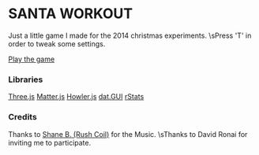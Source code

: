  SANTA WORKOUT
========

Just a little game I made for the 2014 christmas experiments.
\sPress 'T' in order to tweak some settings.

[Play the game](http://christmasexperiments.com/experiments/5)

### Libraries

[Three.js](http://threejs.org/)
[Matter.js](http://brm.io/matter-js/)
[Howler.js](http://howlerjs.com/)
[dat.GUI](http://workshop.chromeexperiments.com/examples/gui/#1--Basic-Usage)
[rStats](http://spite.github.io/rstats/)

### Credits

Thanks to [Shane B. (Rush Coil)](http://rushcoil.bandcamp.com/) for the Music.
\sThanks to David Ronai for inviting me to participate.

